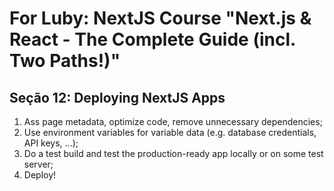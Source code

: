 # For Luby: NextJS Course "Next.js & React - The Complete Guide (incl. Two Paths!)"

## Seção 12: Deploying NextJS Apps

1. Ass page metadata, optimize code, remove unnecessary dependencies;
2. Use environment variables for variable data (e.g. database credentials, API  keys, ...);
3. Do a test build and test the production-ready app locally or on some test server;
4. Deploy!
